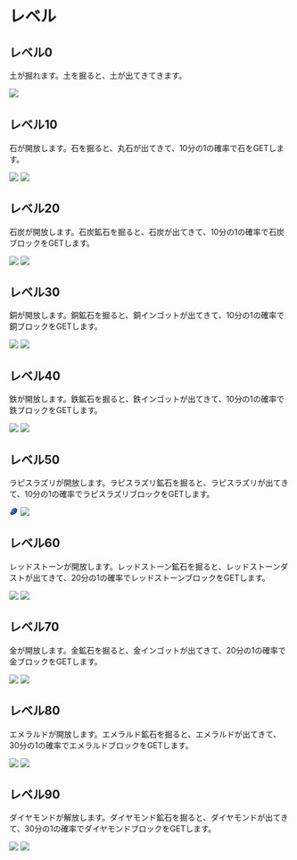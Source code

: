 # レベル
## レベル0
土が掘れます。土を掘ると、土が出てきてきます。

![](https://github.com/Mojang/bedrock-samples/blob/main/resource_pack/textures/blocks/dirt.png)
## レベル10 
石が開放します。石を掘ると、丸石が出てきて、10分の1の確率で石をGETします。

![](https://github.com/Mojang/bedrock-samples/blob/main/resource_pack/textures/blocks/cobblestone.png) ![](https://github.com/Mojang/bedrock-samples/blob/main/resource_pack/textures/blocks/stone.png)
## レベル20
石炭が開放します。石炭鉱石を掘ると、石炭が出てきて、10分の1の確率で石炭ブロックをGETします。

![](https://github.com/Mojang/bedrock-samples/blob/main/resource_pack/textures/items/coal.png) ![](https://github.com/Mojang/bedrock-samples/blob/main/resource_pack/textures/blocks/coal_block.png)
## レベル30
銅が開放します。銅鉱石を掘ると、銅インゴットが出てきて、10分の1の確率で銅ブロックをGETします。

![](https://github.com/Mojang/bedrock-samples/blob/main/resource_pack/textures/items/copper_ingot.png) ![](https://github.com/Mojang/bedrock-samples/blob/main/resource_pack/textures/blocks/copper_block.png)
## レベル40
鉄が開放します。鉄鉱石を掘ると、鉄インゴットが出てきて、10分の1の確率で鉄ブロックをGETします。

![](https://github.com/Mojang/bedrock-samples/blob/main/resource_pack/textures/items/iron_ingot.png) ![](https://github.com/Mojang/bedrock-samples/blob/main/resource_pack/textures/blocks/iron_block.png)
## レベル50
ラピスラズリが開放します。ラピスラズリ鉱石を掘ると、ラピスラズリが出てきて、10分の1の確率でラピスラズリブロックをGETします。

 ![](https://github.com/gori5000/MineSrv-Wiki/blob/main/image/ore/lapis_lazuli.png) ![](https://github.com/Mojang/bedrock-samples/blob/main/resource_pack/textures/blocks/lapis_block.png)
## レベル60
レッドストーンが開放します。レッドストーン鉱石を掘ると、レッドストーンダストが出てきて、20分の1の確率でレッドストーンブロックをGETします。

![](https://github.com/Mojang/bedrock-samples/blob/main/resource_pack/textures/items/redstone_dust.png) ![](https://github.com/Mojang/bedrock-samples/blob/main/resource_pack/textures/blocks/redstone_block.png)
## レベル70
金が開放します。金鉱石を掘ると、金インゴットが出てきて、20分の1の確率で金ブロックをGETします。

![](https://github.com/Mojang/bedrock-samples/blob/main/resource_pack/textures/items/gold_ingot.png) ![](https://github.com/Mojang/bedrock-samples/blob/main/resource_pack/textures/blocks/gold_block.png)
## レベル80
エメラルドが開放します。エメラルド鉱石を掘ると、エメラルドが出てきて、30分の1の確率でエメラルドブロックをGETします。

![](https://github.com/Mojang/bedrock-samples/blob/main/resource_pack/textures/items/emerald.png) ![](https://github.com/Mojang/bedrock-samples/blob/main/resource_pack/textures/blocks/emerald_block.png)

## レベル90
ダイヤモンドが解放します。ダイヤモンド鉱石を掘ると、ダイヤモンドが出てきて、30分の1の確率でダイヤモンドブロックをGETします。

![](https://github.com/Mojang/bedrock-samples/blob/main/resource_pack/textures/items/diamond.png) ![](https://github.com/Mojang/bedrock-samples/blob/main/resource_pack/textures/blocks/diamond_block.png)
